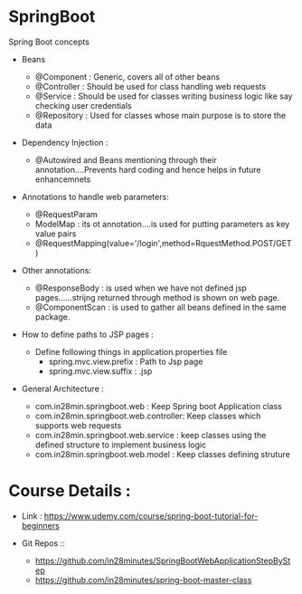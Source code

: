 # SpringBoot
Spring Boot concepts

- Beans
  - @Component : Generic, covers all of other beans
  - @Controller : Should be used for class handling web requests
  - @Service : Should be used for classes writing business logic like say checking user credentials
  - @Repository : Used for classes whose main purpose is to store the data

- Dependency Injection :
  - @Autowired and Beans mentioning through their annotation....Prevents hard coding and hence helps in future enhancemnets
  
- Annotations to handle web parameters:
  - @RequestParam 
  - ModelMap : its ot annotation....is used for putting parameters as key value pairs
  - @RequestMapping(value='/login',method=RquestMethod.POST/GET)
  
- Other annotations:
  - @ResponseBody : is used when we have not defined jsp pages......strijng returned through method is shown on web page.
  - @ComponentScan : is used to gather all beans defined in the same package.

- How to define paths to JSP pages : 
  - Define following things in application.properties file
    - spring.mvc.view.prefix : Path to Jsp page
    - spring.mvc.view.suffix : .jsp
 
 - General Architecture :
   - com.in28min.springboot.web : Keep Spring boot Application class
   - com.in28min.springboot.web.controller: Keep classes which supports web requests
   - com.in28min.springboot.web.service : keep classes using the defined structure to implement business logic
   - com.in28min.springboot.web.model  : Keep classes defining struture 
  
# Course Details :
  - Link : https://www.udemy.com/course/spring-boot-tutorial-for-beginners

- Git Repos ::
  - https://github.com/in28minutes/SpringBootWebApplicationStepByStep
  - https://github.com/in28minutes/spring-boot-master-class
